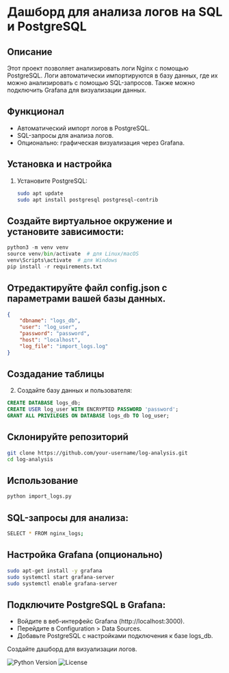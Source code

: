 # Дашборд для анализа логов на SQL и PostgreSQL

## Описание
Этот проект позволяет анализировать логи Nginx с помощью PostgreSQL. Логи автоматически импортируются в базу данных, где их можно анализировать с помощью SQL-запросов. Также можно подключить Grafana для визуализации данных.

## Функционал
- Автоматический импорт логов в PostgreSQL.
- SQL-запросы для анализа логов.
- Опционально: графическая визуализация через Grafana.

## Установка и настройка
1. Установите PostgreSQL:
   ```bash
   sudo apt update
   sudo apt install postgresql postgresql-contrib
   ```
## Создайте виртуальное окружение и установите зависимости:
```python
python3 -m venv venv
source venv/bin/activate  # для Linux/macOS
venv\Scripts\activate  # для Windows
pip install -r requirements.txt

```
## Отредактируйте файл config.json с параметрами вашей базы данных.
``` json
{
    "dbname": "logs_db",
    "user": "log_user",
    "password": "password",
    "host": "localhost",
    "log_file": "import_logs.log"
}

```
## Создадание таблицы
2. Создайте базу данных и пользователя: 
```sql 
CREATE DATABASE logs_db;
CREATE USER log_user WITH ENCRYPTED PASSWORD 'password';
GRANT ALL PRIVILEGES ON DATABASE logs_db TO log_user;
```

## Склонируйте репозиторий
```bash
git clone https://github.com/your-username/log-analysis.git
cd log-analysis

```
## Использование
```python 
python import_logs.py

```

## SQL-запросы для анализа:

```bash 
SELECT * FROM nginx_logs;

```

## Настройка Grafana (опционально)
``` bash 
sudo apt-get install -y grafana
sudo systemctl start grafana-server
sudo systemctl enable grafana-server
```
## Подключите PostgreSQL в Grafana:

- Войдите в веб-интерфейс Grafana (http://localhost:3000).
- Перейдите в Configuration > Data Sources.
- Добавьте PostgreSQL с настройками подключения к базе logs_db.

Создайте дашборд для визуализации логов.

![Python Version](https://img.shields.io/badge/python-3.10%2B-blue)
![License](https://img.shields.io/badge/license-MIT-green)

